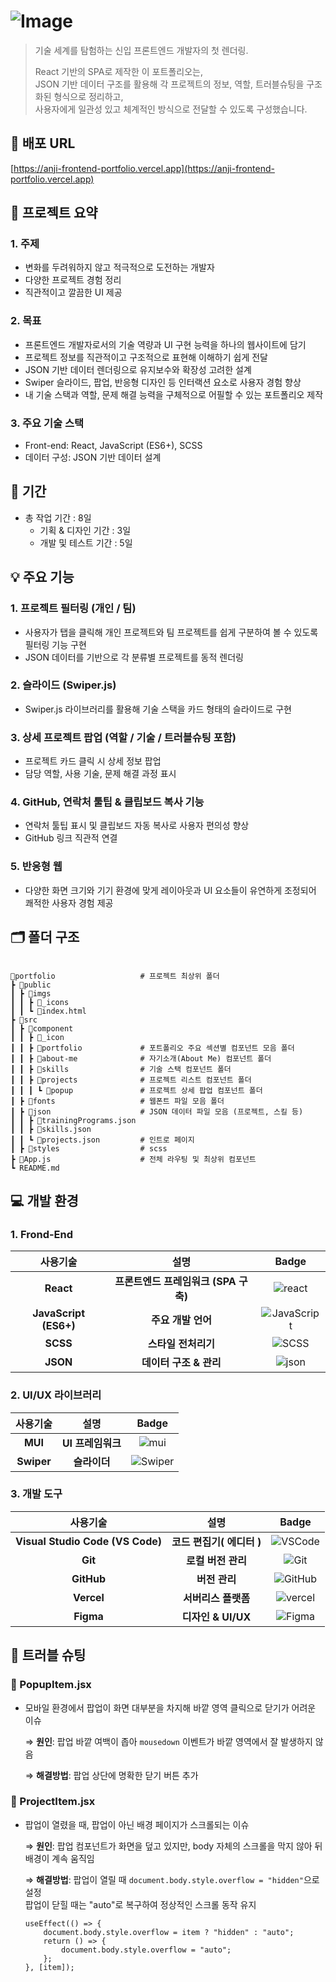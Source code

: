 # ![Image](https://github.com/user-attachments/assets/cb084bf7-230b-46d6-bea3-c778174296c0)

> 기술 세계를 탐험하는 신입 프론트엔드 개발자의 첫 렌더링.<br>
>
> React 기반의 SPA로 제작한 이 포트폴리오는,<br>
> JSON 기반 데이터 구조를 활용해 각 프로젝트의 정보, 역할, 트러블슈팅을 구조화된 형식으로 정리하고,<br>
> 사용자에게 일관성 있고 체계적인 방식으로 전달할 수 있도록 구성했습니다.

## 🔗 배포 URL
[https://anji-frontend-portfolio.vercel.app](https://anji-frontend-portfolio.vercel.app)

## 📑 프로젝트 요약

### 1. 주제

* 변화를 두려워하지 않고 적극적으로 도전하는 개발자
* 다양한 프로젝트 경험 정리
* 직관적이고 깔끔한 UI 제공

### 2. 목표

* 프론트엔드 개발자로서의 기술 역량과 UI 구현 능력을 하나의 웹사이트에 담기
* 프로젝트 정보를 직관적이고 구조적으로 표현해 이해하기 쉽게 전달
* JSON 기반 데이터 렌더링으로 유지보수와 확장성 고려한 설계
* Swiper 슬라이드, 팝업, 반응형 디자인 등 인터랙션 요소로 사용자 경험 향상
* 내 기술 스택과 역할, 문제 해결 능력을 구체적으로 어필할 수 있는 포트폴리오 제작

### 3. 주요 기술 스택

* Front-end: React, JavaScript (ES6+), SCSS
* 데이터 구성: JSON 기반 데이터 설계

## 📆 기간

  * 총 작업 기간 : 8일
    * 기획 & 디자인 기간 : 3일
    * 개발 및 테스트 기간 : 5일

## 💡 주요 기능

### 1. 프로젝트 필터링 (개인 / 팀)
* 사용자가 탭을 클릭해 개인 프로젝트와 팀 프로젝트를 쉽게 구분하여 볼 수 있도록 필터링 기능 구현
* JSON 데이터를 기반으로 각 분류별 프로젝트를 동적 렌더링

### 2. 슬라이드 (Swiper.js)
* Swiper.js 라이브러리를 활용해 기술 스택을 카드 형태의 슬라이드로 구현

### 3. 상세 프로젝트 팝업 (역할 / 기술 / 트러블슈팅 포함)
* 프로젝트 카드 클릭 시 상세 정보 팝업
* 담당 역할, 사용 기술, 문제 해결 과정 표시

### 4. GitHub, 연락처 툴팁 & 클립보드 복사 기능
* 연락처 툴팁 표시 및 클립보드 자동 복사로 사용자 편의성 향상
* GitHub 링크 직관적 연결

### 5. 반응형 웹
* 다양한 화면 크기와 기기 환경에 맞게 레이아웃과 UI 요소들이 유연하게 조정되어 쾌적한 사용자 경험 제공

## 🗂️ 폴더 구조

```

🚀portfolio                   # 프로젝트 최상위 폴더
┣ 📂public
┃ ┣ 📂imgs
┃ ┃ ┣ 📂_icons
┃ ┃ ┗ 📜index.html
┣ 📂src
┃ ┣ 📂component
┃ ┃ ┣ 📂_icon
┃ ┃ ┣ 📂portfolio             # 포트폴리오 주요 섹션별 컴포넌트 모음 폴더
┃ ┃ ┣ 📂about-me              # 자기소개(About Me) 컴포넌트 폴더
┃ ┃ ┣ 📂skills                # 기술 스택 컴포넌트 폴더   
┃ ┃ ┣ 📂projects              # 프로젝트 리스트 컴포넌트 폴더
┃ ┃ ┃ ┗ 📂popup               # 프로젝트 상세 팝업 컴포넌트 폴더
┃ ┣ 📂fonts                   # 웹폰트 파일 모음 폴더
┃ ┣ 📂json                    # JSON 데이터 파일 모음 (프로젝트, 스킬 등)
┃ ┃ ┣ 📜trainingPrograms.json  
┃ ┃ ┣ 📜skills.json
┃ ┃ ┗ 📜projects.json         # 인트로 페이지
┃ ┣ 📂styles                  # scss
┣ 📜App.js                    # 전체 라우팅 및 최상위 컴포넌트
┗ README.md
```

## 💻 개발 환경

### 1. Frond-End

| 사용기술 | 설명 |Badge |
| :---:| :---: | :---: |
| **React** | **프론트엔드 프레임워크 (SPA 구축)** |![react](https://img.shields.io/badge/React-61DAFB?style=flat-square&logo=react&logoColor=white)|
|**JavaScript (ES6+)** | **주요 개발 언어** |![JavaScript](https://img.shields.io/badge/JavaScript-F7DF1E?style=flat-square&logo=JavaScript&logoColor=white)|
|**SCSS** | **스타일 전처리기** |![SCSS](https://img.shields.io/badge/SCSS-CC6699?style=flat-square&logo=sass&logoColor=white)|
|**JSON** | **데이터 구조 & 관리** |![json](https://img.shields.io/badge/json-000000?style=flat-square&logo=json&logoColor=white)|


### 2. UI/UX 라이브러리

| 사용기술 | 설명 | Badge |
| :---:| :---: | :---: |
| **MUI** | **UI 프레임워크** |![mui](https://img.shields.io/badge/MUI-007FFF?style=flat-square&logo=mui&logoColor=white) |
| **Swiper** | **슬라이더** |![Swiper](https://img.shields.io/badge/Swiper-6332F6?style=flat-square&logo=axios&logoColor=white)|


### 3. 개발 도구

|사용기술 | 설명 | Badge | 
| :---:| :---: | :---: |
| **Visual Studio Code (VS Code)** | **코드 편집기( 에디터 )** |![VSCode](https://img.shields.io/badge/VSCode-007ACC?style=flat-square&logo=data:image/svg+xml;base64,PHN2ZyB3aWR0aD0iMzIiIGhlaWdodD0iMzIiIHZpZXdCb3g9IjAgMCAzMiAzMiIgZmlsbD0ibm9uZSIgeG1sbnM9Imh0dHA6Ly93d3cudzMub3JnLzIwMDAvc3ZnIj4KPHBhdGggZD0iTTI0LjAwMyAyTDEyIDEzLjMwM0w0Ljg0IDhMMiAxMEw4Ljc3MiAxNkwyIDIyTDQuODQgMjRMMTIgMTguNzAyTDI0LjAwMyAzMEwzMCAyNy4wODdWNC45MTNMMjQuMDAzIDJaTTI0IDkuNDM0VjIyLjU2NkwxNS4yODkgMTZMMjQgOS40MzRaIiBmaWxsPSJ3aGl0ZSIvPgo8L3N2Zz4K&logoColor=white) |
|**Git** | **로컬 버전 관리** |![Git](https://img.shields.io/badge/Git-F05032?style=flat-square&logo=Git&logoColor=white)| 
|**GitHub** | **버전 관리** |![GitHub](https://img.shields.io/badge/GitHub-181717?style=flat-square&logo=GitHub&logoColor=white)| 
| **Vercel** | **서버리스 플랫폼** |![vercel](https://img.shields.io/badge/Vercel-000000?style=flat-square&logo=vercel&logoColor=white)|
| **Figma** | **디자인 & UI/UX**|![Figma](https://img.shields.io/badge/Figma-F24E1E?style=flat-square&logo=Figma&logoColor=white) |

## 🚧 트러블 슈팅

### 🔧 PopupItem.jsx

* 모바일 환경에서 팝업이 화면 대부분을 차지해 바깥 영역 클릭으로 닫기가 어려운 이슈

    ⇒ **원인**: 팝업 바깥 여백이 좁아 ```mousedown``` 이벤트가 바깥 영역에서 잘 발생하지 않음

    ⇒ **해결방법**: 팝업 상단에 명확한 닫기 버튼 추가


### 🔧 ProjectItem.jsx

* 팝업이 열렸을 때, 팝업이 아닌 배경 페이지가 스크롤되는 이슈

    ⇒ **원인**: 팝업 컴포넌트가 화면을 덮고 있지만, body 자체의 스크롤을 막지 않아 뒤 배경이 계속 움직임

    ⇒ **해결방법**: 팝업이 열릴 때 ```document.body.style.overflow = "hidden"```으로 설정<br>팝업이 닫힐 때는 "auto"로 복구하여 정상적인 스크롤 동작 유지
    ```
    useEffect(() => {
        document.body.style.overflow = item ? "hidden" : "auto";
        return () => {
            document.body.style.overflow = "auto";
        };
    }, [item]);
    ```
